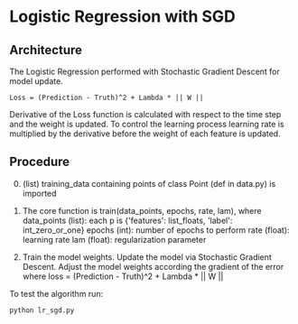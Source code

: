 # Logistic Regression with SGD


## Architecture
The Logistic Regression performed with Stochastic Gradient Descent for model update.

    Loss = (Prediction - Truth)^2 + Lambda * || W ||

Derivative of the Loss function is calculated with respect to the time step and
the weight is updated. To control the learning process learning rate is multiplied
by the derivative before the weight of each feature is updated.

## Procedure
0. (list) training_data containing points of class Point (def in data.py) is imported

1. The core function is train(data_points, epochs, rate, lam), where
data_points (list): each p is {'features': list_floats, 'label': int_zero_or_one}
epochs (int): number of epochs to perform
rate (float): learning rate
lam (float): regularization parameter

2. Train the model weights. Update the model via Stochastic Gradient Descent.
Adjust the model weights according the gradient of the error where
loss = (Prediction - Truth)^2 + Lambda * || W ||


To test the algorithm run:

    python lr_sgd.py
